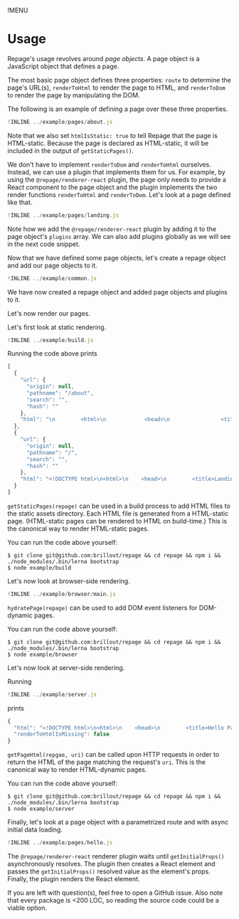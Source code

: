 !MENU

# Usage

Repage's usage revolves around *page objects*. A page object is a JavaScript object that defines a page.

The most basic page object defines three properties:
`route` to determine the page's URL(s),
`renderToHtml` to render the page to HTML,
and `renderToDom` to render the page by manipulating the DOM.

The following is an example of defining a page over these three properties.

~~~js
!INLINE ../example/pages/about.js
~~~

Note that we also set `htmlIsStatic: true` to tell Repage that the page is HTML-static.
Because the page is declared as HTML-static,
it will be included in the output of `getStaticPages()`.

We don't have to implement `renderToDom` and `renderToHtml` ourselves.
Instead, we can use a plugin that implements them for us.
For example,
by using the `@repage/renderer-react` plugin,
the page only needs to provide a React component to the page object
and the plugin implements the two render functions `renderToHtml` and `renderToDom`.
Let's look at a page defined like that.

~~~js
!INLINE ../example/pages/landing.js
~~~

Note how we add the `@repage/renderer-react` plugin by adding it to the page object's `plugins` array.
We can also add plugins globally as we will see in the next code snippet.

Now that we have defined some page objects, let's create a repage object and add our page objects to it.

~~~js
!INLINE ../example/common.js
~~~

We have now created a repage object and added page objects and plugins to it.

Let's now render our pages.

Let's first look at static rendering.

~~~js
!INLINE ../example/build.js
~~~

Running the code above prints

~~~js
[
  {
    "url": {
      "origin": null,
      "pathname": "/about",
      "search": "",
      "hash": ""
    },
    "html": "\n        <html>\n            <head>\n                <title>About Page</title>\n            </head>\n            <body>\n                \n    About this about page;\n    <ul>\n        <li>no JS executed</li>\n        <li>custom container incl. custom &gt;head&lt;</li>\n    </ul>\n\n            </body>\n        </html>\n    "
  },
  {
    "url": {
      "origin": null,
      "pathname": "/",
      "search": "",
      "hash": ""
    },
    "html": "<!DOCTYPE html>\n<html>\n    <head>\n        <title>Landing Page</title>\n        <meta name=\"viewport\" content=\"width=device-width, initial-scale=1, maximum-scale=1\">\n        <meta charset=\"utf-8\">\n    </head>\n    <body>\n        <div id=\"react-root\"><div>Welcome<div><div><a href=\"/hello/jon\">Hello Page</a></div><div><a href=\"/about\">About Page</a></div><div><a href=\"http://example.org/\">External Page</a></div></div></div></div>\n    </body>\n</html>"
  }
]
~~~

`getStaticPages(repage)` can be used in a build process to add HTML files to the static assets directory.
Each HTML file is generated from a HTML-static page.
(HTML-static pages can be rendered to HTML on build-time.)
This is the canonical way to render HTML-static pages.

You can run the code above yourself:

~~~shell
$ git clone git@github.com:brillout/repage && cd repage && npm i && ./node_modules/.bin/lerna bootstrap
$ node example/build
~~~


Let's now look at browser-side rendering.

~~~js
!INLINE ../example/browser/main.js
~~~

`hydratePage(repage)` can be used to add DOM event listeners for DOM-dynamic pages.

You can run the code above yourself:

~~~shell
$ git clone git@github.com:brillout/repage && cd repage && npm i && ./node_modules/.bin/lerna bootstrap
$ node example/browser
~~~

Let's now look at server-side rendering.

Running

~~~js
!INLINE ../example/server.js
~~~

prints

~~~js
{
  "html": "<!DOCTYPE html>\n<html>\n    <head>\n        <title>Hello Page</title>\n        <meta name=\"viewport\" content=\"width=device-width, initial-scale=1, maximum-scale=1\">\n        <meta charset=\"utf-8\">\n    </head>\n    <body>\n        <div id=\"react-root\"><div><div>hello jon</div><h3>Game of Thrones Characters</h3><table border=\"7\" cellPadding=\"5\"><tbody><tr><td>Jon Snow</td></tr><tr><td>Daenerys Targaryen</td></tr><tr><td>Cersei Lannister</td></tr><tr><td>Tyrion Lannister</td></tr><tr><td>Sansa Stark</td></tr></tbody></table></div></div>\n    </body>\n</html>",
  "renderToHtmlIsMissing": false
}
~~~

`getPageHtml(repgae, uri)` can be called upon HTTP requests in order to return the HTML of the page matching the request's `uri`.
This is the canonical way to render HTML-dynamic pages.

You can run the code above yourself:

~~~shell
$ git clone git@github.com:brillout/repage && cd repage && npm i && ./node_modules/.bin/lerna bootstrap
$ node example/server
~~~


Finally, let's look at a page object with a parametrized route and with async initial data loading.

~~~js
!INLINE ../example/pages/hello.js
~~~

The `@repage/renderer-react` renderer plugin waits until `getInitialProps()` asynchronously resolves.
The plugin then creates a React element and passes the `getInitialProps()` resolved value as the element's props.
Finally, the plugin renders the React element.


If you are left with question(s), feel free to open a GitHub issue.
Also note that every package is <200 LOC, so reading the source code could be a viable option.
